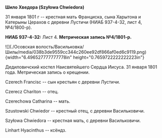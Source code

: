 **Шило Хведора (Szyłowa Chwiedora)**

31 января 1801 г -- крестная мать Франциска, сына Харытона и Катерыны
Церахов с деревни Лустичи (НИАБ 937-4-32, лист 4, №4/1800-р).

**НИАБ 937-4-32:** Лист 4. **Метрическая запись №4/1801-р.**

![](./Осовская волость/Васильковка/Шилы/media/038b3de9559cc344c260ee92df866af0ed6c9119.png){width="6.496527777777778in"
height="0.7659722222222223in"}

Дедиловичский костел Наисвятейшего Сердца Иисуса. 31 января 1801 года.
Метрическая запись о крещении.

Czerech Francisc -- сын крестьян с деревни Лустичи.

Czerecz Chariton -- отец.

Czerechowa Catharina -- мать.

Szustowski Chwiedor -- крестный отец, с деревни Васильковичи.

Szyłowa Chwiedora -- крестная мать, с деревни Васильковичи.

Linhart Hyacinthus -- ксёндз.

